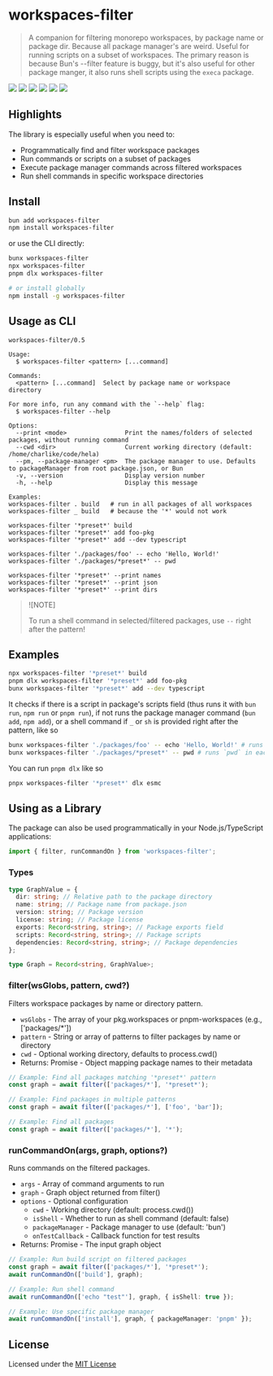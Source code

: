 # workspaces-filter

> A companion for filtering monorepo workspaces, by package name or package dir. Because all package
> manager's are weird. Useful for running scripts on a subset of workspaces. The primary reason is
> because Bun's --filter feature is buggy, but it's also useful for other package manger, it also
> runs shell scripts using the `execa` package.

<!-- prettier-ignore-start -->

[![][npm-version-src]][npm-version-href]
[![][github-actions-src]][github-actions-href]
[![][codecov-src]][codecov-href]
[![][npm-downloads-src]][npm-downloads-href]
[![][codestyle-src]][codestyle-href]
[![][license-src]][license-href]

<!-- prettier-ignore-end -->

<!-- [![][npm-weekly-img]][npmv-url] -->
<!-- [![][npm-monthly-img]][npmv-url] -->
<!-- [![][npm-yearly-img]][npmv-url] -->
<!-- [![][npm-alltime-img]][npmv-url] -->

## Highlights

The library is especially useful when you need to:

- Programmatically find and filter workspace packages
- Run commands or scripts on a subset of packages
- Execute package manager commands across filtered workspaces
- Run shell commands in specific workspace directories

## Install

```sh
bun add workspaces-filter
npm install workspaces-filter
```

or use the CLI directly:

```sh
bunx workspaces-filter
npx workspaces-filter
pnpm dlx workspaces-filter

# or install globally
npm install -g workspaces-filter
```

## Usage as CLI

```
workspaces-filter/0.5

Usage:
  $ workspaces-filter <pattern> [...command]

Commands:
  <pattern> [...command]  Select by package name or workspace directory

For more info, run any command with the `--help` flag:
  $ workspaces-filter --help

Options:
  --print <mode>                Print the names/folders of selected packages, without running command
  --cwd <dir>                   Current working directory (default: /home/charlike/code/hela)
  --pm, --package-manager <pm>  The package manager to use. Defaults to packageManager from root package.json, or Bun
  -v, --version                 Display version number
  -h, --help                    Display this message

Examples:
workspaces-filter . build   # run in all packages of all workspaces
workspaces-filter _ build   # because the '*' would not work

workspaces-filter '*preset*' build
workspaces-filter '*preset*' add foo-pkg
workspaces-filter '*preset*' add --dev typescript

workspaces-filter './packages/foo' -- echo 'Hello, World!'
workspaces-filter './packages/*preset*' -- pwd

workspaces-filter '*preset*' --print names
workspaces-filter '*preset*' --print json
workspaces-filter '*preset*' --print dirs
```

> ![NOTE]
>
> To run a shell command in selected/filtered packages, use `--` right after the pattern!

## Examples

```sh
npx workspaces-filter '*preset*' build
pnpm dlx workspaces-filter '*preset*' add foo-pkg
bunx workspaces-filter '*preset*' add --dev typescript
```

It checks if there is a script in package's scripts field (thus runs it with `bun run`, `npm run` or
`pnpm run`), if not runs the package manager command (`bun add`, `npm add`), or a shell command if
`_` or `sh` is provided right after the pattern, like so

```sh
bunx workspaces-filter './packages/foo' -- echo 'Hello, World!' # runs `echo 'Hello, World!'` in the `./packages/foo` workspace
bunx workspaces-filter './packages/*preset*' -- pwd # runs `pwd` in each workspace
```

You can run `pnpm dlx` like so

```sh
pnpx workspaces-filter '*preset*' dlx esmc
```

## Using as a Library

The package can also be used programmatically in your Node.js/TypeScript applications:

```ts
import { filter, runCommandOn } from 'workspaces-filter';
```

### Types

```ts
type GraphValue = {
  dir: string; // Relative path to the package directory
  name: string; // Package name from package.json
  version: string; // Package version
  license: string; // Package license
  exports: Record<string, string>; // Package exports field
  scripts: Record<string, string>; // Package scripts
  dependencies: Record<string, string>; // Package dependencies
};

type Graph = Record<string, GraphValue>;
```

### filter(wsGlobs, pattern, cwd?)

Filters workspace packages by name or directory pattern.

- `wsGlobs` - The array of your pkg.workspaces or pnpm-workspaces (e.g., ['packages/*'])
- `pattern` - String or array of patterns to filter packages by name or directory
- `cwd` - Optional working directory, defaults to process.cwd()
- Returns: Promise<Graph> - Object mapping package names to their metadata

```ts
// Example: Find all packages matching '*preset*' pattern
const graph = await filter(['packages/*'], '*preset*');

// Example: Find packages in multiple patterns
const graph = await filter(['packages/*'], ['foo', 'bar']);

// Example: Find all packages
const graph = await filter(['packages/*'], '*');
```

### runCommandOn(args, graph, options?)

Runs commands on the filtered packages.

- `args` - Array of command arguments to run
- `graph` - Graph object returned from filter()
- `options` - Optional configuration
  - `cwd` - Working directory (default: process.cwd())
  - `isShell` - Whether to run as shell command (default: false)
  - `packageManager` - Package manager to use (default: 'bun')
  - `onTestCallback` - Callback function for test results
- Returns: Promise<Graph> - The input graph object

```ts
// Example: Run build script on filtered packages
const graph = await filter(['packages/*'], '*preset*');
await runCommandOn(['build'], graph);

// Example: Run shell command
await runCommandOn(['echo "test"'], graph, { isShell: true });

// Example: Use specific package manager
await runCommandOn(['install'], graph, { packageManager: 'pnpm' });
```

## License

Licensed under the [MIT License](https://opensource.org/licenses/MIT)

<!-- prettier-ignore-start -->

[npm-version-src]: https://img.shields.io/npm/v/workspaces-filter?style=flat&logo=npm
[npm-version-href]: https://npmjs.com/package/workspaces-filter
[npm-downloads-src]: https://img.shields.io/npm/dm/workspaces-filter?style=flat&logo=npm
[npm-downloads-href]: https://npmjs.com/package/workspaces-filter
[github-actions-src]: https://img.shields.io/github/actions/workflow/status/tunnckoCore/workspaces-filter/ci.yml?style=flat&logo=github
[github-actions-href]: https://github.com/tunnckocore/workspaces-filter/actions?query=workflow%3Aci
[codecov-src]: https://img.shields.io/codecov/c/gh/tunnckocore/workspaces-filter/master?style=flat&logo=codecov
[codecov-href]: https://codecov.io/gh/tunnckocore/workspaces-filter
[bundle-src]: https://img.shields.io/bundlephobia/minzip/workspaces-filter?style=flat
[bundle-href]: https://bundlephobia.com/result?p=workspaces-filter
[license-src]: https://img.shields.io/github/license/tunnckocore/workspaces-filter.svg?style=flat&colorB=blue
[license-href]: https://github.com/tunnckocore/workspaces-filter/blob/master/LICENSE
[codestyle-src]: https://badgen.net/badge/code%20style/xaxa/44cc11?icon=airbnb
[codestyle-href]: https://github.com/tunnckoCore/eslint-config-xaxa

<!-- prettier-ignore-end -->
